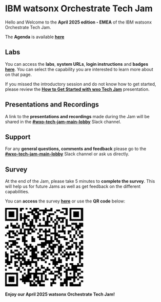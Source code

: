 # IBM watsonx Orchestrate Tech Jam

Hello and Welcome to the **April 2025 edition - EMEA** of the IBM watsonx Orchestrate Tech Jam. 

The **Agenda** is available **[here](https://github.com/IBM/ba-dl-tech-jam/blob/main/Agenda/%5BBA%26DL%20wxO%20Tech%20Jam%202025.04.09%5D%20Agenda.pdf)**

## Labs

You can access the **labs**, **system URLs**, **login instructions** and **badges** **[here](/Labs_wxo.md)**. You can select the capability you are interested to learn more about on that page.

If you missed the introductory session and do not know how to get started, please review the **[How to Get Started with wxo Tech Jam](/Agenda/How%20to%20Get%20Started%20with%20BA%20%26%20DL%20Tech%20Jam.pdf)** presentation.

## Presentations and Recordings

A link to the **presentations and recordings** made during the Jam will be shared in the **[#wxo-tech-jam-main-lobby](https://ibm.enterprise.slack.com/archives/C07K52NV76X)** Slack channel.

## Support

For any **general questions, comments and feedback** please go to the **[#wxo-tech-jam-main-lobby](https://ibm.enterprise.slack.com/archives/C07K52NV76X)** Slack channel or ask us directly.

## Survey

At the end of the Jam, please take 5 minutes to **complete the survey**. This will help us for future Jams as well as get feedback on the different capabilities.

You can **access** the survey **[here](https://www.surveymonkey.com/r/BADLTechJam2024)** or use the **QR code** below:

![Survey QR Code](QR_code_BADLTechJam2024.png)

**Enjoy our April 2025 watsonx Orchestrate Tech Jam!**
